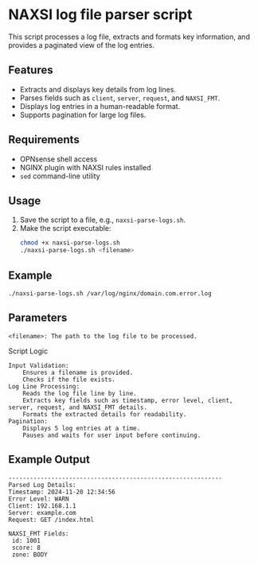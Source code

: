 # NAXSI log file parser script

This script processes a log file, extracts and formats key information, and provides a paginated view of the log entries.

## Features

- Extracts and displays key details from log lines.
- Parses fields such as `client`, `server`, `request`, and `NAXSI_FMT`.
- Displays log entries in a human-readable format.
- Supports pagination for large log files.

## Requirements

- OPNsense shell access
- NGINX plugin with NAXSI rules installed
- `sed` command-line utility

## Usage

1. Save the script to a file, e.g., `naxsi-parse-logs.sh`.
2. Make the script executable:
   ```bash
   chmod +x naxsi-parse-logs.sh
   ./naxsi-parse-logs.sh <filename>

## Example 
 ```./naxsi-parse-logs.sh /var/log/nginx/domain.com.error.log ```



## Parameters

    <filename>: The path to the log file to be processed.

Script Logic

    Input Validation:
        Ensures a filename is provided.
        Checks if the file exists.
    Log Line Processing:
        Reads the log file line by line.
        Extracts key fields such as timestamp, error level, client, server, request, and NAXSI_FMT details.
        Formats the extracted details for readability.
    Pagination:
        Displays 5 log entries at a time.
        Pauses and waits for user input before continuing.

## Example Output
 ```
------------------------------------------------------------
Parsed Log Details:
Timestamp: 2024-11-20 12:34:56
Error Level: WARN
Client: 192.168.1.1
Server: example.com
Request: GET /index.html

NAXSI_FMT Fields:
  id: 1001
  score: 8
  zone: BODY
 ```
